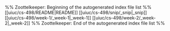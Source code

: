 %% Zoottelkeeper: Beginning of the autogenerated index file list  %%
 [[uiuc/cs-498/README|README]]
 [[uiuc/cs-498/snip/_snip|_snip]]
 [[uiuc/cs-498/week-1/_week-1|_week-1]]
 [[uiuc/cs-498/week-2/_week-2|_week-2]]
%% Zoottelkeeper: End of the autogenerated index file list  %%
